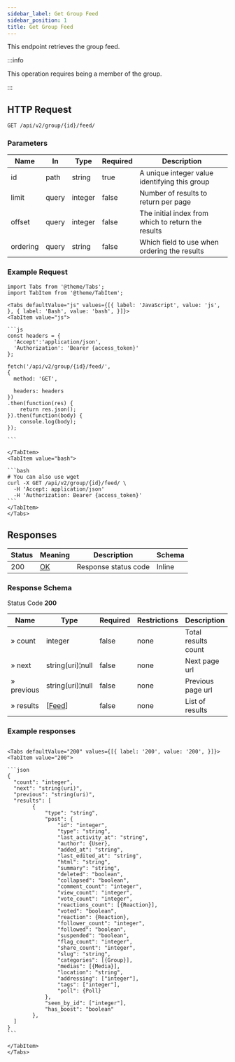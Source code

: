 ```yaml
---
sidebar_label: Get Group Feed
sidebar_position: 1
title: Get Group Feed
---
```


This endpoint retrieves the group feed.

:::info

This operation requires being a member of the group.

:::

## HTTP Request

`GET /api/v2/group/{id}/feed/`

### Parameters

| Name     | In    | Type    | Required | Description                                        |
|----------|-------|---------|----------|----------------------------------------------------|
| id       | path  | string  | true     | A unique integer value identifying this group      |
| limit    | query | integer | false    | Number of results to return per page               |
| offset   | query | integer | false    | The initial index from which to return the results |
| ordering | query | string  | false    | Which field to use when ordering the results       |

### Example Request

````mdx-code-block
import Tabs from '@theme/Tabs';
import TabItem from '@theme/TabItem';

<Tabs defaultValue="js" values={[{ label: 'JavaScript', value: 'js', }, { label: 'Bash', value: 'bash', }]}>
<TabItem value="js">

```js
const headers = {
  'Accept':'application/json',
  'Authorization': 'Bearer {access_token}'
};

fetch('/api/v2/group/{id}/feed/',
{
  method: 'GET',

  headers: headers
})
.then(function(res) {
    return res.json();
}).then(function(body) {
    console.log(body);
});

```

</TabItem>
<TabItem value="bash">

```bash
# You can also use wget
curl -X GET /api/v2/group/{id}/feed/ \
  -H 'Accept: application/json'
  -H 'Authorization: Bearer {access_token}'
```
</TabItem>
</Tabs>
````

## Responses

|Status|Meaning|Description|Schema|
|---|---|---|---|
|200|[OK](https://tools.ietf.org/html/rfc7231#section-6.3.1)|Response status code|Inline|

### Response Schema

Status Code **200**

|Name|Type|Required|Restrictions|Description|
|---|---|---|---|---|
|» count|integer|false|none|Total results count|
|» next|string(uri)¦null|false|none|Next page url|
|» previous|string(uri)¦null|false|none|Previous page url|
|» results|[[Feed](/docs/apireference/v2/schemas/feed)]|false|none|List of results|



### Example responses


````mdx-code-block

<Tabs defaultValue="200" values={[{ label: '200', value: '200', }]}>
<TabItem value="200">

```json
{
  "count": "integer",
  "next": "string(uri)",
  "previous": "string(uri)",
  "results": [
        {
            "type": "string",
            "post": {
                "id": "integer",
                "type": "string",
                "last_activity_at": "string",
                "author": {User},
                "added_at": "string",
                "last_edited_at": "string",
                "html": "string",
                "summary": "string",
                "deleted": "boolean",
                "collapsed": "boolean",
                "comment_count": "integer",
                "view_count": "integer",
                "vote_count": "integer",
                "reactions_count": [{Reaction}],
                "voted": "boolean",
                "reaction": {Reaction},
                "follower_count": "integer",
                "followed": "boolean",
                "suspended": "boolean",
                "flag_count": "integer",
                "share_count": "integer",
                "slug": "string",
                "categories": [{Group}],
                "medias": [{Media}],
                "location": "string",
                "addressing": ["integer"],
                "tags": ["integer"],
                "poll": {Poll}
            },
            "seen_by_id": ["integer"],
            "has_boost": "boolean"
        },
  ]
}
```

</TabItem>
</Tabs>
````




